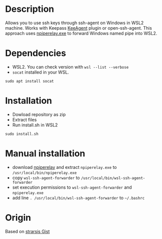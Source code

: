 # Description
Allows you to use ssh keys through ssh-agent on Windows in WSL2 machine.
Works with Keepass [KeeAgent](https://github.com/dlech/KeeAgent) plugin or open-ssh-agent.
This approach uses [npiperelay.exe](https://github.com/jstarks/npiperelay) to forward Windows named pipe into WSL2.

# Dependencies
- WSL2. You can check version with `wsl --list --verbose`
- `socat` installed in your WSL.
```
sudo apt install socat
```

# Installation
- Dowload repository as zip
- Extract files
- Run install.sh in WSL2
```
sudo install.sh
```

# Manual installation
- download [npiperelay](https://github.com/jstarks/npiperelay) and extract `npiperelay.exe` to `/usr/local/bin/npiperelay.exe`
- copy `wsl-ssh-agent-forwarder` to `/usr/local/bin/wsl-ssh-agent-forwarder`
- set execution permissions to `wsl-ssh-agent-forwarder` and `npiperelay.exe`
- add line `. /usr/local/bin/wsl-ssh-agent-forwarder` to `~/.bashrc`

# Origin
Based on [strarsis Gist](https://gist.github.com/strarsis/e533f4bca5ae158481bbe53185848d49)
